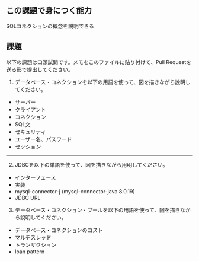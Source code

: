 ## この課題で身につく能力

SQLコネクションの概念を説明できる

## 課題

以下の課題は口頭試問です。メモをこのファイルに貼り付けて、Pull Requestを送る形で提出してください。

1. データベース・コネクションを以下の用語を使って、図を描きながら說明してください。

- サーバー
- クライアント
- コネクション
- SQL文
- セキュリティ
- ユーザー名、パスワード
- セッション

---
2. JDBCを以下の単語を使って、図を描きながら用明してください。

- インターフェース
- 実装
- mysql-connector-j (mysql-connector-java 8.0.19)
- JDBC URL

3. データベース・コネクション・プールを以下の用語を使って、図を描きながら說明してください。

- データベース・コネクションのコスト
- マルチスレッド
- トランザクション
- loan pattern

